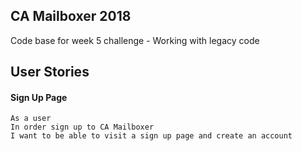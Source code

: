 ## CA Mailboxer 2018

Code base for week 5 challenge - Working with legacy code

## User Stories

#### Sign Up Page

```
As a user
In order sign up to CA Mailboxer
I want to be able to visit a sign up page and create an account
```